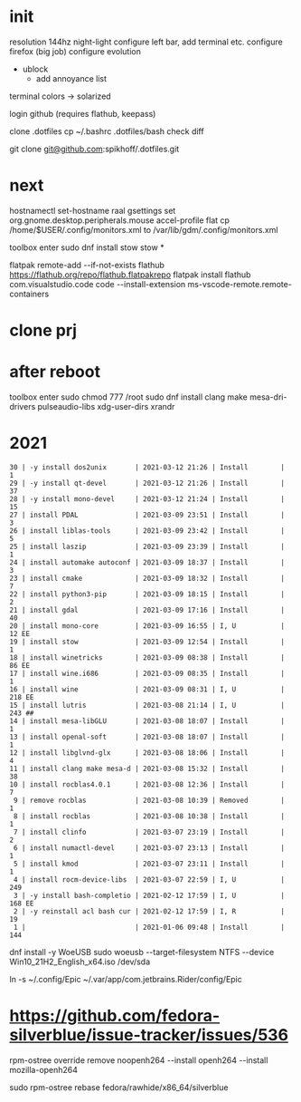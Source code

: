 # init
resolution 144hz
night-light
configure left bar, add terminal etc.
configure firefox (big job)
configure evolution
 - ublock
 	- add annoyance list

terminal colors -> solarized

login github (requires flathub, keepass)

clone .dotfiles
cp ~/.bashrc .dotfiles/bash
check diff



git clone git@github.com:spikhoff/.dotfiles.git

# next
hostnamectl set-hostname raal
gsettings set org.gnome.desktop.peripherals.mouse accel-profile flat
cp /home/$USER/.config/monitors.xml to /var/lib/gdm/.config/monitors.xml

toolbox enter
sudo dnf install stow
stow *

flatpak remote-add --if-not-exists flathub https://flathub.org/repo/flathub.flatpakrepo
flatpak install flathub com.visualstudio.code
code --install-extension ms-vscode-remote.remote-containers

# clone prj

# after reboot
toolbox enter
sudo chmod 777 /root
sudo dnf install clang make mesa-dri-drivers pulseaudio-libs xdg-user-dirs xrandr

# 2021
    30 | -y install dos2unix       | 2021-03-12 21:26 | Install        |    1   
    29 | -y install qt-devel       | 2021-03-12 21:26 | Install        |   37   
    28 | -y install mono-devel     | 2021-03-12 21:24 | Install        |   15   
    27 | install PDAL              | 2021-03-09 23:51 | Install        |    3   
    26 | install liblas-tools      | 2021-03-09 23:42 | Install        |    5   
    25 | install laszip            | 2021-03-09 23:39 | Install        |    1   
    24 | install automake autoconf | 2021-03-09 18:37 | Install        |    3   
    23 | install cmake             | 2021-03-09 18:32 | Install        |    7   
    22 | install python3-pip       | 2021-03-09 18:15 | Install        |    2   
    21 | install gdal              | 2021-03-09 17:16 | Install        |   40   
    20 | install mono-core         | 2021-03-09 16:55 | I, U           |   12 EE
    19 | install stow              | 2021-03-09 12:54 | Install        |    1   
    18 | install winetricks        | 2021-03-09 08:38 | Install        |   86 EE
    17 | install wine.i686         | 2021-03-09 08:35 | Install        |    1   
    16 | install wine              | 2021-03-09 08:31 | I, U           |  218 EE
    15 | install lutris            | 2021-03-08 21:14 | I, U           |  243 ##
    14 | install mesa-libGLU       | 2021-03-08 18:07 | Install        |    1   
    13 | install openal-soft       | 2021-03-08 18:07 | Install        |    1   
    12 | install libglvnd-glx      | 2021-03-08 18:06 | Install        |    4   
    11 | install clang make mesa-d | 2021-03-08 15:32 | Install        |   38   
    10 | install rocblas4.0.1      | 2021-03-08 12:36 | Install        |    7   
     9 | remove rocblas            | 2021-03-08 10:39 | Removed        |    1   
     8 | install rocblas           | 2021-03-08 10:38 | Install        |    1   
     7 | install clinfo            | 2021-03-07 23:19 | Install        |    2   
     6 | install numactl-devel     | 2021-03-07 23:13 | Install        |    1   
     5 | install kmod              | 2021-03-07 23:11 | Install        |    1   
     4 | install rocm-device-libs  | 2021-03-07 22:59 | I, U           |  249   
     3 | -y install bash-completio | 2021-02-12 17:59 | I, U           |  168 EE
     2 | -y reinstall acl bash cur | 2021-02-12 17:59 | I, R           |   19   
     1 |                           | 2021-01-06 09:48 | Install        |  144   

dnf install -y WoeUSB
sudo woeusb --target-filesystem NTFS --device Win10_21H2_English_x64.iso /dev/sda

ln -s ~/.config/Epic ~/.var/app/com.jetbrains.Rider/config/Epic

# https://github.com/fedora-silverblue/issue-tracker/issues/536
rpm-ostree override remove noopenh264 --install openh264 --install mozilla-openh264

sudo rpm-ostree rebase fedora/rawhide/x86_64/silverblue

